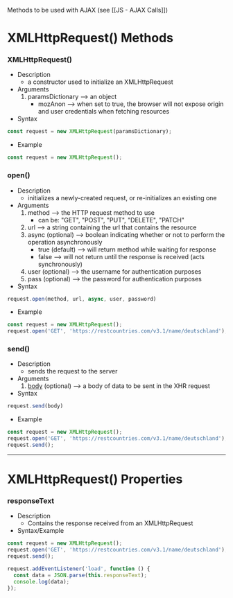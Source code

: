 Methods to be used with AJAX (see [[JS - AJAX Calls]])
# XMLHttpRequest() Methods

### XMLHttpRequest()
* Description
	* a constructor used to initialize an XMLHttpRequest
* Arguments
	1) paramsDictionary --> an object
		* mozAnon --> when set to true, the browser will not expose origin and user credentials when fetching resources
* Syntax
```js
const request = new XMLHttpRequest(paramsDictionary);
```
* Example
```js
const request = new XMLHttpRequest();
```

### open()
* Description
	* initializes a newly-created request, or re-initializes an existing one
* Arguments
	1) method --> the HTTP request method to use 
		* can be: "GET", "POST", "PUT", "DELETE", "PATCH"
	2) url --> a string containing the url that contains the resource
	3) async (optional) --> boolean indicating whether or not to perform the operation asynchronously
		* true (default) --> will return method while waiting for response
		* false --> will not return until the response is received (acts synchronously)
	4) user (optional) --> the username for authentication purposes 
	5) pass (optional) --> the password for authentication purposes
* Syntax
```js
request.open(method, url, async, user, password)
```
* Example
```js
const request = new XMLHttpRequest();
request.open('GET', 'https://restcountries.com/v3.1/name/deutschland');
```

### send()
* Description
	* sends the request to the server
* Arguments
	1) [body](https://developer.mozilla.org/en-US/docs/Web/API/XMLHttpRequest/send) (optional) --> a body of data to be sent in the XHR request 
* Syntax
```js
request.send(body)
```
* Example
```js
const request = new XMLHttpRequest();
request.open('GET', 'https://restcountries.com/v3.1/name/deutschland');
request.send();
```



---
# XMLHttpRequest() Properties

### responseText
* Description
	* Contains the response received from an XMLHttpRequest
* Syntax/Example
```js
const request = new XMLHttpRequest();
request.open('GET', 'https://restcountries.com/v3.1/name/deutschland');
request.send();

request.addEventListener('load', function () {
  const data = JSON.parse(this.responseText);
  console.log(data);
});
```